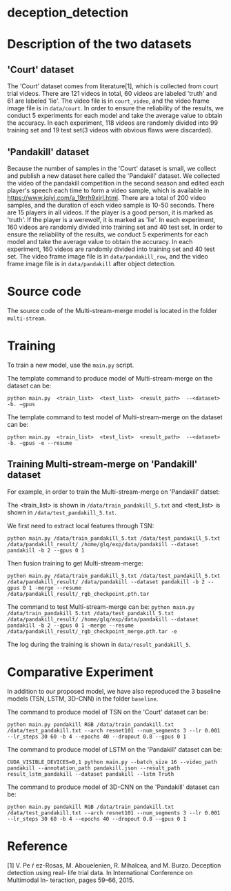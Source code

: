 # deception_detection
# Description of the two datasets
## 'Court' dataset
The 'Court' dataset comes from literature[1], which is collected from court trial videos. There are 121 videos in total, 60 videos are labeled 'truth' and 61 are labeled 'lie'. The video file is in `court_video`, and the video frame image file is in `data/court`. In order to ensure the reliability of the results, we conduct 5 experiments for each model and take the average value to obtain the accuracy. In each experiment, 118 videos are randomly divided into 99 training set and 19 test set(3 videos with obvious flaws were discarded).
## 'Pandakill' dataset
Because the number of samples in the 'Court' dataset is small, we collect and publish a new dataset here called the 'Pandakill' dataset. We collected the video of the pandakill competition in the second season and edited each player's speech each time to form a video sample, which is available in https://www.iqiyi.com/a_19rrh9xjrl.html. There are a total of 200 video samples, and the duration of each video sample is 10-50 seconds. There are 15 players in all videos. If the player is a good person, it is marked as 'truth'. If the player is a werewolf, it is marked as 'lie'. In each experiment, 160 videos are randomly divided into training set and 40 test set. In order to ensure the reliability of the results, we conduct 5 experiments for each model and take the average value to obtain the accuracy. In each experiment, 160 videos are randomly divided into training set and 40 test set. The video frame image file is in `data/pandakill_row`, and the video frame image file is in `data/pandakill` after object detection.
# Source code
The source code of the Multi-stream-merge model is located in the folder `multi-stream`.

# Training
To train a new model, use the `main.py` script.

The template command to produce model of Multi-stream-merge on the dataset can be:

`python main.py  <train_list>  <test_list>  <result_path>  --<dataset> -b. –gpus`

The template command to test model of Multi-stream-merge on the dataset can be:

`python main.py  <train_list>  <test_list>  <result_path>  --<dataset> -b. –gpus -e --resume`

## Training Multi-stream-merge on 'Pandakill' dataset
For example, in order to train the Multi-stream-merge on 'Pandakill' datset:

The <train_list> is shown in `/data/train_pandakill_5.txt` and <test_list> is shown in `/data/test_pandakill_5.txt`.

We first need to extract local features through TSN:

`python main.py /data/train_pandakill_5.txt /data/test_pandakill_5.txt /data/pandakill_result/ /home/glq/exp/data/pandakill --dataset pandakill -b 2 --gpus 0 1`

Then fusion training to get Multi-stream-merge:

`python main.py /data/train_pandakill_5.txt /data/test_pandakill_5.txt /data/pandakill_result/ /data/pandakill --dataset pandakill -b 2 --gpus 0 1 -merge --resume /data/pandakill_result/_rgb_checkpoint.pth.tar`

The command to test Multi-stream-merge can be:
`python main.py /data/train_pandakill_5.txt /data/test_pandakill_5.txt /data/pandakill_result/ /home/glq/exp/data/pandakill --dataset pandakill -b 2 --gpus 0 1 -merge --resume /data/pandakill_result/_rgb_checkpoint_merge.pth.tar -e`

The log during the training is shown in `data/result_pandakill_5`.



# Comparative Experiment
In addition to our proposed model, we have also reproduced the 3 baseline models (TSN, LSTM, 3D-CNN) in the folder `baseline`.

The command to produce model of TSN on the 'Court' dataset can be:

`python main.py pandakill RGB /data/train_pandakill.txt /data/test_pandakill.txt --arch resnet101 --num_segments 3 --lr 0.001 --lr_steps 30 60 -b 4 --epochs 40 --dropout 0.8 --gpus 0 1`

The command to produce model of LSTM on the 'Pandakill' dataset can be:

`CUDA_VISIBLE_DEVICES=0,1 python main.py --batch_size 16 --video_path pandakill --annotation_path pandakill.json --result_path result_lstm_pandakill --dataset pandakill --lstm Truth`

The command to produce model of 3D-CNN on the 'Pandakill' dataset can be:

`python main.py pandakill RGB /data/train_pandakill.txt /data/test_pandakill.txt --arch resnet101 --num_segments 3 --lr 0.001 --lr_steps 30 60 -b 4 --epochs 40 --dropout 0.8 --gpus 0 1`

# Reference
[1] V. Pe ŕ ez-Rosas, M. Abouelenien, R. Mihalcea, and M. Burzo. Deception detection using real- life trial data. In International Conference on Multimodal In- teraction, pages 59–66, 2015. 
